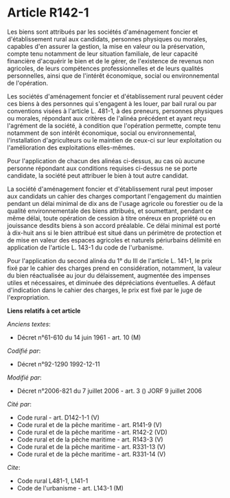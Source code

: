 # Article R142-1

Les biens sont attribués par les sociétés d'aménagement foncier et d'établissement rural aux candidats, personnes physiques
ou morales, capables d'en assurer la gestion, la mise en valeur ou la préservation, compte tenu notamment de leur situation
familiale, de leur capacité financière d'acquérir le bien et de le gérer, de l'existence de revenus non agricoles, de leurs
compétences professionnelles et de leurs qualités personnelles, ainsi que de l'intérêt économique, social ou environnemental
de l'opération.

Les sociétés d'aménagement foncier et d'établissement rural peuvent céder ces biens à des personnes qui s'engagent à les
louer, par bail rural ou par conventions visées à l'article L. 481-1, à des preneurs, personnes physiques ou morales,
répondant aux critères de l'alinéa précédent et ayant reçu l'agrément de la société, à condition que l'opération permette,
compte tenu notamment de son intérêt économique, social ou environnemental, l'installation d'agriculteurs ou le maintien de
ceux-ci sur leur exploitation ou l'amélioration des exploitations elles-mêmes.

Pour l'application de chacun des alinéas ci-dessus, au cas où aucune personne répondant aux conditions requises ci-dessus ne
se porte candidate, la société peut attribuer le bien à tout autre candidat.

La société d'aménagement foncier et d'établissement rural peut imposer aux candidats un cahier des charges comportant
l'engagement du maintien pendant un délai minimal de dix ans de l'usage agricole ou forestier ou de la qualité
environnementale des biens attribués, et soumettant, pendant ce même délai, toute opération de cession à titre onéreux en
propriété ou en jouissance desdits biens à son accord préalable. Ce délai minimal est porté à dix-huit ans si le bien
attribué est situé dans un périmètre de protection et de mise en valeur des espaces agricoles et naturels périurbains
délimité en application de l'article L. 143-1 du code de l'urbanisme.

Pour l'application du second alinéa du 1° du III de l'article L. 141-1, le prix fixé par le cahier des charges prend en
considération, notamment, la valeur du bien réactualisée au jour du délaissement, augmentée des impenses utiles et
nécessaires, et diminuée des dépréciations éventuelles. A défaut d'indication dans le cahier des charges, le prix est fixé
par le juge de l'expropriation.

**Liens relatifs à cet article**

_Anciens textes_:

  - Décret n°61-610 du 14 juin 1961 - art. 10 (M)

_Codifié par_:

  - Décret n°92-1290 1992-12-11

_Modifié par_:

  - Décret n°2006-821 du 7 juillet 2006 - art. 3 () JORF 9 juillet 2006

_Cité par_:

  - Code rural - art. D142-1-1 (V)
  - Code rural et de la pêche maritime - art. R141-9 (V)
  - Code rural et de la pêche maritime - art. R142-2 (VD)
  - Code rural et de la pêche maritime - art. R143-3 (V)
  - Code rural et de la pêche maritime - art. R331-13 (V)
  - Code rural et de la pêche maritime - art. R331-14 (V)

_Cite_:

  - Code rural L481-1, L141-1
  - Code de l'urbanisme - art. L143-1 (M)
